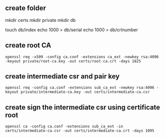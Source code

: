 ## create folder
mkdir certs
mkdir private
mkdir db

touch db/index
echo 1000 > db/serial
echo 1000 > db/crlnumber

## create root CA 
`openssl req -x509 -config ca.conf -extensions ca_ext -newkey rsa:4096 -keyout private/root-ca.key -out certs/root-ca.crt -days 1825`

## create intermediate csr and pair key
`openssl req -config ca.conf -extensions sub_ca_ext -newkey rsa:4096 -keyout private/intermediate-ca.key -out certs/intermediate-ca.csr`

## create sign the intermediate csr using certificate root
`openssl ca -config ca.conf -extensions sub_ca_ext -in certs/intermediate-ca.csr -out certs/intermediate-ca.crt -days 1095`

